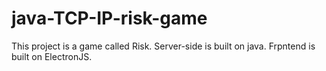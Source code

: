 # java-TCP-IP-risk-game

This project is a game called Risk. Server-side is built on java. Frpntend is built on ElectronJS.

